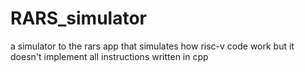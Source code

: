 # RARS_simulator
a simulator to the rars app that simulates how risc-v code work but it doesn't implement all instructions
written in cpp
